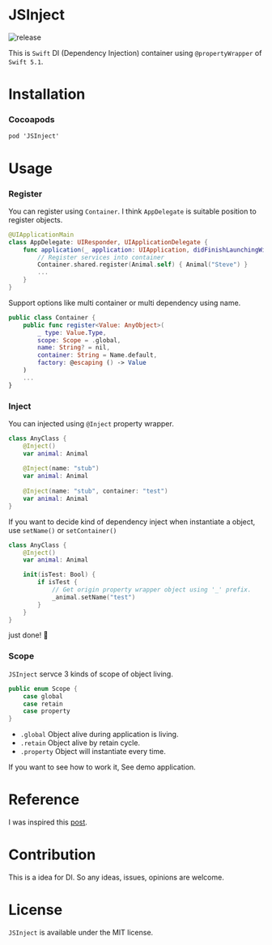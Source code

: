 # JSInject
![release](https://img.shields.io/badge/Release-1.1.0-green)

This is `Swift` DI (Dependency Injection) container using `@propertyWrapper` of `Swift 5.1`.

# Installation
### Cocoapods
```
pod 'JSInject'
```

# Usage
### Register
You can register using `Container`. I think `AppDelegate` is suitable position to register objects.
```swift
@UIApplicationMain
class AppDelegate: UIResponder, UIApplicationDelegate {
    func application(_ application: UIApplication, didFinishLaunchingWithOptions launchOptions: [UIApplication.LaunchOptionsKey: Any]?) -> Bool {
        // Register services into container
        Container.shared.register(Animal.self) { Animal("Steve") }
        ...
    }
}
```

Support options like multi container or multi dependency using name.
```swift
public class Container {
    public func register<Value: AnyObject>(
        _ type: Value.Type,
        scope: Scope = .global,
        name: String? = nil,
        container: String = Name.default,
        factory: @escaping () -> Value
    )
    ...
}
```

### Inject
You can injected using `@Inject` property wrapper.
```swift
class AnyClass {
    @Inject()
    var animal: Animal
    
    @Inject(name: "stub") 
    var animal: Animal
    
    @Inject(name: "stub", container: "test") 
    var animal: Animal
}
```

If you want to decide kind of dependency inject when instantiate a object, use `setName()` or `setContainer()`

```swift
class AnyClass {
    @Inject()
    var animal: Animal

    init(isTest: Bool) {
        if isTest {
            // Get origin property wrapper object using '_' prefix.
            _animal.setName("test")
        }
    }
}
```

just done! 🤣

### Scope
`JSInject` servce 3 kinds of scope of object living.

```swift
public enum Scope {
    case global
    case retain
    case property
}
```

- `.global`
    Object alive during application is living.
- `.retain`
    Object alive by retain cycle.
- `.property`
    Object will instantiate every time.
    
If you want to see how to work it, See demo application.


# Reference
I was inspired this [post](https://basememara.com/swift-dependency-injection-via-property-wrapper/).

# Contribution
This is a idea for DI. So any ideas, issues, opinions are welcome.

# License
`JSInject` is available under the MIT license.
